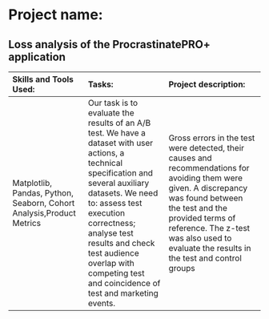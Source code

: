 # Project name:

## Loss analysis of the ProcrastinatePRO+ application


| Skills and Tools Used: | Tasks: | Project description: |
| :-------------------- | :--------------------- |:---------------------------|
| Matplotlib, Pandas, Python, Seaborn, Сohort Analysis,Product Metrics | Our task is to evaluate the results of an A/B test. We have a dataset with user actions, a technical specification and several auxiliary datasets. We need to: assess test execution correctness; analyse test results and check test audience overlap with competing test and coincidence of test and marketing events.| Gross errors in the test were detected, their causes and recommendations for avoiding them were given. A discrepancy was found between the test and the provided terms of reference. The z-test was also used to evaluate the results in the test and control groups|
